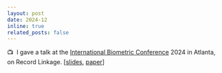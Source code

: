 ```yaml
---
layout: post
date: 2024-12
inline: true
related_posts: false
---
```


:tv:&nbsp; I gave a talk at the [International Biometric Conference](https://www.ibc2024.org/home) 2024 in Atlanta, on Record Linkage. [[slides](/assets/pdf/IBCslides.pdf), [paper](https://doi.org/10.1093/jrsssc/qlaf016)]
